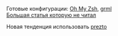 
Готовые конфигурации: [Oh My Zsh](https://web.archive.org/web/20210117094915/https://github.com/robbyrussell/oh-my-zsh), [grml](https://web.archive.org/web/20210117094915/http://grml.org/zsh/#grmlzshconfig)  
[Большая статья которую не читал](https://web.archive.org/web/20210117094915/http://fossbook.info/subproj/shell/1102)

Новая тенденция использовать [prezto](https://web.archive.org/web/20210117094915/https://github.com/sorin-ionescu/prezto/)
